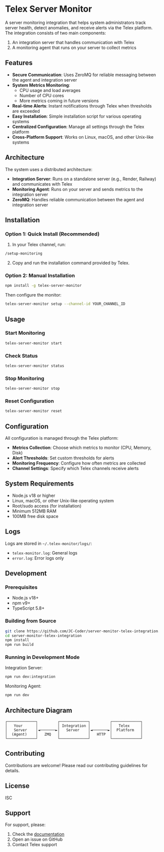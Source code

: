 # Telex Server Monitor

A server monitoring integration that helps system administrators track server health, detect anomalies, and receive alerts via the Telex platform. The integration consists of two main components:

1. An integration server that handles communication with Telex
2. A monitoring agent that runs on your server to collect metrics

## Features

- **Secure Communication**: Uses ZeroMQ for reliable messaging between the agent and integration server
- **System Metrics Monitoring**:
  - CPU usage and load averages
  - Number of CPU cores
  - More metrics coming in future versions
- **Real-time Alerts**: Instant notifications through Telex when thresholds are exceeded
- **Easy Installation**: Simple installation script for various operating systems
- **Centralized Configuration**: Manage all settings through the Telex platform
- **Cross-Platform Support**: Works on Linux, macOS, and other Unix-like systems

## Architecture

The system uses a distributed architecture:

- **Integration Server**: Runs on a standalone server (e.g., Render, Railway) and communicates with Telex
- **Monitoring Agent**: Runs on your server and sends metrics to the integration server
- **ZeroMQ**: Handles reliable communication between the agent and integration server

## Installation

### Option 1: Quick Install (Recommended)

1. In your Telex channel, run:

```bash
/setup-monitoring
```

2. Copy and run the installation command provided by Telex.

### Option 2: Manual Installation

```bash
npm install -g telex-server-monitor
```

Then configure the monitor:

```bash
telex-server-monitor setup --channel-id YOUR_CHANNEL_ID
```

## Usage

### Start Monitoring

```bash
telex-server-monitor start
```

### Check Status

```bash
telex-server-monitor status
```

### Stop Monitoring

```bash
telex-server-monitor stop
```

### Reset Configuration

```bash
telex-server-monitor reset
```

## Configuration

All configuration is managed through the Telex platform:

- **Metrics Collection**: Choose which metrics to monitor (CPU, Memory, Disk)
- **Alert Thresholds**: Set custom thresholds for alerts
- **Monitoring Frequency**: Configure how often metrics are collected
- **Channel Settings**: Specify which Telex channels receive alerts

## System Requirements

- Node.js v18 or higher
- Linux, macOS, or other Unix-like operating system
- Root/sudo access (for installation)
- Minimum 512MB RAM
- 100MB free disk space

## Logs

Logs are stored in `~/.telex-monitor/logs/`:

- `telex-monitor.log`: General logs
- `error.log`: Error logs only

## Development

### Prerequisites

- Node.js v18+
- npm v9+
- TypeScript 5.8+

### Building from Source

```bash
git clone https://github.com/JC-Coder/server-monitor-telex-integration.git
cd server-monitor-telex-integration
npm install
npm run build
```

### Running in Development Mode

Integration Server:

```bash
npm run dev:integration
```

Monitoring Agent:

```bash
npm run dev
```

## Architecture Diagram

```
┌─────────────┐         ┌─────────────┐         ┌─────────────┐
│   Your      │         │ Integration │         │   Telex     │
│   Server    │◄───────►│   Server    │◄───────►│  Platform   │
│  (Agent)    │   ZMQ   │             │   HTTP  │             │
└─────────────┘         └─────────────┘         └─────────────┘
```

## Contributing

Contributions are welcome! Please read our contributing guidelines for details.

## License

ISC

## Support

For support, please:

1. Check the [documentation](https://github.com/JC-Coder/server-monitor-telex-integration)
2. Open an issue on GitHub
3. Contact Telex support
